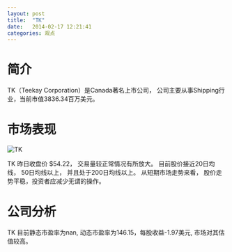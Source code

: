 ```yaml
---
layout: post
title:  "TK"
date:   2014-02-17 12:21:41
categories: 观点
---
```


# 简介
TK（Teekay Corporation）是Canada著名上市公司，
公司主要从事Shipping行业，当前市值3836.34百万美元。

# 市场表现

![TK](http://finviz.com/chart.ashx?t=TK&ty=c&ta=1&p=d&s=l)

TK 昨日收盘价 $54.22，
交易量较正常情况有所放大。
目前股价接近20日均线，
50日均线以上，
并且处于200日均线以上。
从短期市场走势来看，
股价走势平稳，投资者应减少无谓的操作。

# 公司分析
TK 目前静态市盈率为nan, 动态市盈率为146.15，每股收益-1.97美元,
市场对其估值较高。
